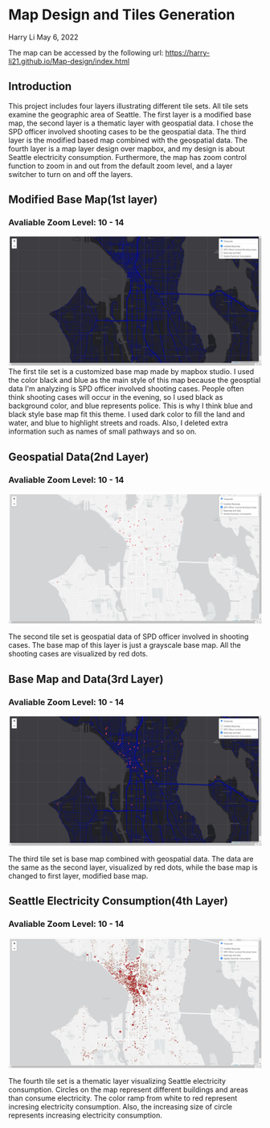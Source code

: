 # Map Design and Tiles Generation
Harry Li
May 6, 2022

The map can be accessed by the following url:
https://harry-li21.github.io/Map-design/index.html

## Introduction

This project includes four layers illustrating different tile sets. All tile sets examine the geographic area of Seattle. The first layer is a modified base map, the second layer is a thematic layer with geospatial data. I chose the SPD officer involved shooting cases to be the geospatial data. The third layer is the modified based map combined with the geospatial data. The fourth layer is a map layer design over mapbox, and my design is about Seattle electricity consumption. Furthermore, the map has zoom control function to zoom in and out from the default zoom level, and a layer switcher to turn on and off the layers. 

## Modified Base Map(1st layer)

### Avaliable Zoom Level: 10 - 14

![modified base map](img/Layer1.jpg)
The first tile set is a customized base map made by mapbox studio. I used the color black and blue as the main style of this map because the geosptial data I'm analyzing is SPD officer involved shooting cases. People often think shooting cases will occur in the evening, so I used black as background color, and blue represents police. This is why I think blue and black style base map fit this theme. I used dark color to fill the land and water, and blue to highlight streets and roads. Also, I deleted extra information such as names of small pathways and so on. 

## Geospatial Data(2nd Layer)

### Avaliable Zoom Level: 10 - 14

![geospatial data](img/Layer2.jpg)

The second tile set is geospatial data of SPD officer involved in shooting cases. The base map of this layer is just a grayscale base map. All the shooting cases are visualized by red dots.

## Base Map and Data(3rd Layer)

### Avaliable Zoom Level: 10 - 14

![base map and data](img/Layer3.jpg)

The third tile set is base map combined with geospatial data. The data are the same as the second layer, visualized by red dots, while the base map is changed to first layer, modified base map.

## Seattle Electricity Consumption(4th Layer)

### Avaliable Zoom Level: 10 - 14

![seattle electricity consumption](img/Layer4.jpg)

The fourth tile set is a thematic layer visualizing Seattle electricity consumption. Circles on the map represent different buildings and areas than consume electricity. The color ramp from white to red represent incresing electricity consumption. Also, the increasing size of circle represents increasing electricity consumption. 
